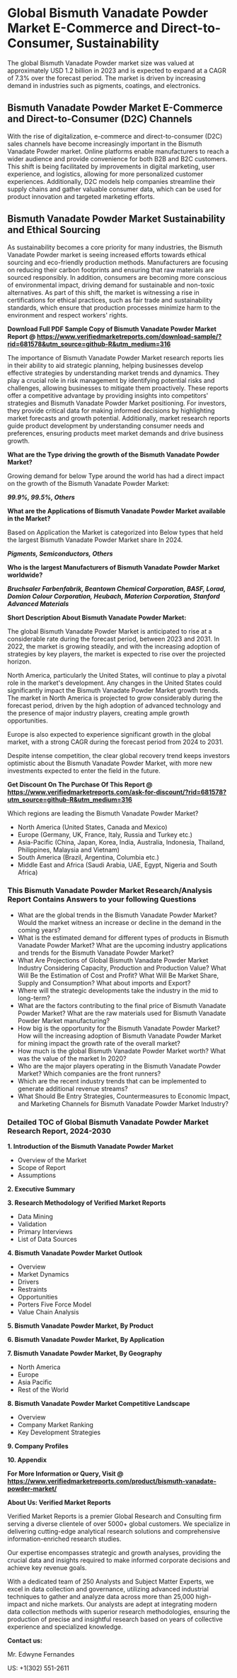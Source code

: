 <h1>Global Bismuth Vanadate Powder Market E-Commerce and Direct-to-Consumer, Sustainability</h1><p class=""><p>The global Bismuth Vanadate Powder market size was valued at approximately USD 1.2 billion in 2023 and is expected to expand at a CAGR of 7.3% over the forecast period. The market is driven by increasing demand in industries such as pigments, coatings, and electronics.</p><h2>Bismuth Vanadate Powder Market E-Commerce and Direct-to-Consumer (D2C) Channels</h2><p>With the rise of digitalization, e-commerce and direct-to-consumer (D2C) sales channels have become increasingly important in the Bismuth Vanadate Powder market. Online platforms enable manufacturers to reach a wider audience and provide convenience for both B2B and B2C customers. This shift is being facilitated by improvements in digital marketing, user experience, and logistics, allowing for more personalized customer experiences. Additionally, D2C models help companies streamline their supply chains and gather valuable consumer data, which can be used for product innovation and targeted marketing efforts.</p><h2>Bismuth Vanadate Powder Market Sustainability and Ethical Sourcing</h2><p>As sustainability becomes a core priority for many industries, the Bismuth Vanadate Powder market is seeing increased efforts towards ethical sourcing and eco-friendly production methods. Manufacturers are focusing on reducing their carbon footprints and ensuring that raw materials are sourced responsibly. In addition, consumers are becoming more conscious of environmental impact, driving demand for sustainable and non-toxic alternatives. As part of this shift, the market is witnessing a rise in certifications for ethical practices, such as fair trade and sustainability standards, which ensure that production processes minimize harm to the environment and respect workers' rights.</p></p><p class=""><strong>Download Full PDF Sample Copy of Bismuth Vanadate Powder Market Report @ <a href="https://www.verifiedmarketreports.com/download-sample/?rid=681578&utm_source=github-R&utm_medium=316" target="_blank">https://www.verifiedmarketreports.com/download-sample/?rid=681578&utm_source=github-R&utm_medium=316</a></strong></p><p>The importance of&nbsp;Bismuth Vanadate Powder Market research reports lies in their ability to aid strategic planning, helping businesses develop effective strategies by understanding market trends and dynamics. They play a crucial role in risk management by identifying potential risks and challenges, allowing businesses to mitigate them proactively. These reports offer a competitive advantage by providing insights into competitors' strategies and Bismuth Vanadate Powder Market positioning. For investors, they provide critical data for making informed decisions by highlighting market forecasts and growth potential. Additionally, market research reports guide product development by understanding consumer needs and preferences, ensuring products meet market demands and drive business growth.</p><p><strong>What are the&nbsp;Type driving the growth of the Bismuth Vanadate Powder Market?</strong></p><p id="" class="">Growing demand for below Type around the world has had a direct impact on the growth of the Bismuth Vanadate Powder Market:</p><p class=""><em><strong>99.9%, 99.5%, Others</strong></em></p><p class=""><strong>What are the&nbsp;Applications&nbsp;of Bismuth Vanadate Powder Market available in the Market?</strong></p><p id="" class="">Based on Application the Market is categorized into Below types that held the largest Bismuth Vanadate Powder Market share In 2024.</p><p class=""><em><strong>Pigments, Semiconductors, Others</strong></em></p><p class=""><strong>Who is the largest Manufacturers of Bismuth Vanadate Powder Market worldwide?</strong></p><p><em><strong>Bruchsaler Farbenfabrik, Beantown Chemical Corporation, BASF, Lorad, Domion Colour Corporation, Heubach, Materion Corporation, Stanford Advanced Materials</strong></em></p><p id="" class=""><strong>Short Description About Bismuth Vanadate Powder Market:</strong></p><p>The global Bismuth Vanadate Powder Market is anticipated to rise at a considerable rate during the forecast period, between 2023 and 2031. In 2022, the market is growing steadily, and with the increasing adoption of strategies by key players, the market is expected to rise over the projected horizon.</p><p>North America, particularly the United States, will continue to play a pivotal role in the market's development. Any changes in the United States could significantly impact the Bismuth Vanadate Powder Market growth trends. The market in North America is projected to grow considerably during the forecast period, driven by the high adoption of advanced technology and the presence of major industry players, creating ample growth opportunities.</p><p>Europe is also expected to experience significant growth in the global market, with a strong CAGR during the forecast period from 2024 to 2031.</p><p>Despite intense competition, the clear global recovery trend keeps investors optimistic about the Bismuth Vanadate Powder Market, with more new investments expected to enter the field in the future.</p><p id="" class=""><strong>Get Discount On The Purchase Of This Report @ <a href="https://www.verifiedmarketreports.com/ask-for-discount/?rid=681578?utm_source=github-R&utm_medium=316" target="_blank">https://www.verifiedmarketreports.com/ask-for-discount/?rid=681578?utm_source=github-R&utm_medium=316</a></strong></p><p class="">Which regions are leading the Bismuth Vanadate Powder Market?</p><ul><li>North America (United States, Canada and Mexico)</li><li>Europe (Germany, UK, France, Italy, Russia and Turkey etc.)</li><li>Asia-Pacific (China, Japan, Korea, India, Australia, Indonesia, Thailand, Philippines, Malaysia and Vietnam)</li><li>South America (Brazil, Argentina, Columbia etc.)</li><li>Middle East and Africa (Saudi Arabia, UAE, Egypt, Nigeria and South Africa)</li></ul><h3 id="" class="">This Bismuth Vanadate Powder Market Research/Analysis Report Contains Answers to your following Questions</h3><ul><li>What are the global trends in the Bismuth Vanadate Powder Market? Would the market witness an increase or decline in the demand in the coming years?</li><li>What is the estimated demand for different types of products in Bismuth Vanadate Powder Market? What are the upcoming industry applications and trends for the Bismuth Vanadate Powder Market?</li><li>What Are Projections of Global Bismuth Vanadate Powder Market Industry Considering Capacity, Production and Production Value? What Will Be the Estimation of Cost and Profit? What Will Be Market Share, Supply and Consumption? What about imports and Export?</li><li>Where will the strategic developments take the industry in the mid to long-term?</li><li>What are the factors contributing to the final price of Bismuth Vanadate Powder Market? What are the raw materials used for Bismuth Vanadate Powder Market manufacturing?</li><li>How big is the opportunity for the Bismuth Vanadate Powder Market? How will the increasing adoption of Bismuth Vanadate Powder Market for mining impact the growth rate of the overall market?</li><li>How much is the global Bismuth Vanadate Powder Market worth? What was the value of the market In 2020?</li><li>Who are the major players operating in the Bismuth Vanadate Powder Market? Which companies are the front runners?</li><li>Which are the recent industry trends that can be implemented to generate additional revenue streams?</li><li>What Should Be Entry Strategies, Countermeasures to Economic Impact, and Marketing Channels for Bismuth Vanadate Powder Market Industry?</li></ul><h3 id="" class="">Detailed TOC of Global Bismuth Vanadate Powder Market Research Report, 2024-2030</h3><p id="" class=""><strong>1. Introduction of the Bismuth Vanadate Powder Market</strong></p><ul><li>Overview of the Market</li><li>Scope of Report</li><li>Assumptions</li></ul><p id="" class=""><strong>2. Executive Summary</strong></p><p id="" class=""><strong>3. Research Methodology of Verified Market Reports</strong></p><ul><li>Data Mining</li><li>Validation</li><li>Primary Interviews</li><li>List of Data Sources</li></ul><p id="" class=""><strong>4. Bismuth Vanadate Powder Market Outlook</strong></p><ul><li>Overview</li><li>Market Dynamics</li><li>Drivers</li><li>Restraints</li><li>Opportunities</li><li>Porters Five Force Model</li><li>Value Chain Analysis</li></ul><p id="" class=""><strong>5. Bismuth Vanadate Powder Market, By Product</strong></p><p id="" class=""><strong>6. Bismuth Vanadate Powder Market, By Application</strong></p><p id="" class=""><strong>7. Bismuth Vanadate Powder Market, By Geography</strong></p><ul><li>North America</li><li>Europe</li><li>Asia Pacific</li><li>Rest of the World</li></ul><p id="" class=""><strong>8. Bismuth Vanadate Powder Market Competitive Landscape</strong></p><ul><li>Overview</li><li>Company Market Ranking</li><li>Key Development Strategies</li></ul><p id="" class=""><strong>9. Company Profiles</strong></p><p id="" class=""><strong>10. Appendix</strong></p><p id="" class=""><strong>For More Information or Query, Visit @ <a href="https://www.verifiedmarketreports.com/product/bismuth-vanadate-powder-market/" target="_blank">https://www.verifiedmarketreports.com/product/bismuth-vanadate-powder-market/</a></strong></p><p id="" class=""><strong>About Us: Verified Market Reports</strong></p><p id="" class="">Verified Market Reports is a premier Global Research and Consulting firm serving a diverse clientele of over 5000+ global customers. We specialize in delivering cutting-edge analytical research solutions and comprehensive information-enriched research studies.</p><p id="" class="">Our expertise encompasses strategic and growth analyses, providing the crucial data and insights required to make informed corporate decisions and achieve key revenue goals.</p><p id="" class="">With a dedicated team of 250 Analysts and Subject Matter Experts, we excel in data collection and governance, utilizing advanced industrial techniques to gather and analyze data across more than 25,000 high-impact and niche markets. Our analysts are adept at integrating modern data collection methods with superior research methodologies, ensuring the production of precise and insightful research based on years of collective experience and specialized knowledge.</p><p id="" class=""><strong>Contact us:</strong></p><p id="" class="">Mr. Edwyne Fernandes</p><p id="" class="">US: +1(302) 551-2611</p>